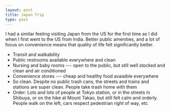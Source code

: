 ```yaml
---
layout: post
title: Japan Trip
type: post
---
```


I had a similar feeling visiting Japan from the US for the first time as I did when I first went to the US from India. 
Better public amenities, and a lot of focus on convenience means that quality of life felt 
significantly better. 

- Transit and walkability
- Public restrooms available everywhere and clean
- Nursing and baby rooms --- open to the public, but still well stocked and clean and air conditioned
- Convenience stores --- cheap and healthy food avaialble everywhere
- So clean. Despite no public trash cans, the streets and trains and stations are super clean. People take trash home with them
- Order: Lots and lots of people at Tokyo station, or in the streets in Shibuya, or on the hike at Mount Takao, but still felt calm and orderly. People walk on the left, cars respect pedestrian right of way, etc
